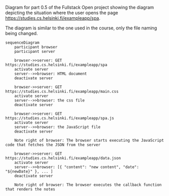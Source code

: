 Diagram for part 0.5 of the Fullstack Open project showing the diagram depicting the situation where the user opens the page https://studies.cs.helsinki.fi/exampleapp/spa.

The diagram is similar to the one used in the course, only the file naming being changed.

```mermaid
sequenceDiagram
    participant browser
    participant server

    browser->>server: GET https://studies.cs.helsinki.fi/exampleapp/spa
    activate server
    server-->>browser: HTML document
    deactivate server

    browser->>server: GET https://studies.cs.helsinki.fi/exampleapp/main.css
    activate server
    server-->>browser: the css file
    deactivate server

    browser->>server: GET https://studies.cs.helsinki.fi/exampleapp/spa.js
    activate server
    server-->>browser: the JavaScript file
    deactivate server

    Note right of browser: The browser starts executing the JavaScript code that fetches the JSON from the server

    browser->>server: GET https://studies.cs.helsinki.fi/exampleapp/data.json
    activate server
    server-->>browser: [{ "content": "new content", "date": "${newDate}" }, ... ]
    deactivate server

    Note right of browser: The browser executes the callback function that renders the notes
```

